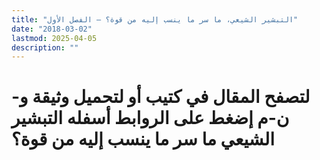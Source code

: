 ```yaml
---
title: "التبشير الشيعي، ما سر ما ينسب إليه من قوة؟ – الفصل الأول"
date: "2018-03-02"
lastmod: 2025-04-05
description: ""
---
```

# **لتصفح المقال في كتيب أو لتحميل وثيقة و-ن-م إضغط على الروابط أسفله** **التبشير الشيعي ما سر ما ينسب إليه من قوة؟**

###

